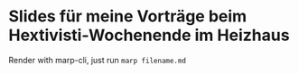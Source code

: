 # Slides für meine Vorträge beim Hextivisti-Wochenende im Heizhaus

Render with marp-cli, just run `marp filename.md`